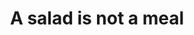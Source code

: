 ---
title: "A salad is not a meal"
slug: "salad-style"
description: "Het voedingsbedrijf Vandemoortele kwam aankloppen bij de laatstejaarsstudenten CMO met de vraag om een etiket te ontwerpen voor hun 'Salad In A Jar'. "
type: "extern"
members:
    - name: "Elena Vanhauwaert"
      direction: "Cross-Media Ontwerp"
      subdirection: "Graphic Design"
      disk: "Schijf 3"
thumbnail:
    url: "thumb.jpg"
    alt: ""
    height: 1
    width: 1
    text-color: "9cd380"
    background-color: "9cd380"
media:
    - url: "1.salad.jpg"
      type: "image"
      text: "Een aantal opties en varianten werden aan de klant voorgelegd."
created: 20/01/2017
order: 5
---